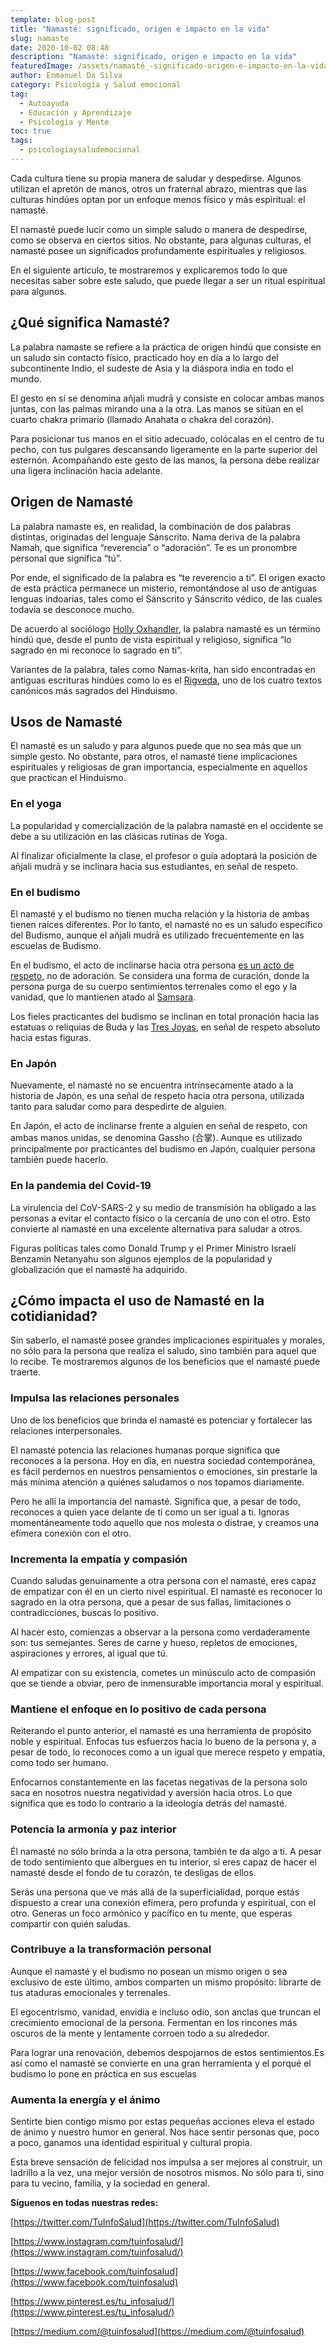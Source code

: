 ```yaml
---
template: blog-post
title: "Namasté: significado, origen e impacto en la vida"
slug: namaste
date: 2020-10-02 08:48
description: "Namasté: significado, origen e impacto en la vida"
featuredImage: /assets/namasté_-significado-origen-e-impacto-en-la-vida.jpg
author: Enmanuel Da Silva
category: Psicología y Salud emocional
tag:
  - Autoayuda
  - Educación y Aprendizaje
  - Psicología y Mente
toc: true
tags:
  - psicologiaysaludemocional
---
```

<!--StartFragment-->

Cada cultura tiene su propia manera de saludar y despedirse. Algunos utilizan el apretón de manos, otros un fraternal abrazo, mientras que las culturas hindúes optan por un enfoque menos físico y más espiritual: el namasté.

El namasté puede lucir como un simple saludo o manera de despedirse, como se observa en ciertos sitios. No obstante, para algunas culturas, el namasté posee un significados profundamente espirituales y religiosos.

En el siguiente artículo, te mostraremos y explicaremos todo lo que necesitas saber sobre este saludo, que puede llegar a ser un ritual espiritual para algunos.

## ¿Qué significa Namasté?

La palabra namaste se refiere a la práctica de origen hindú que consiste en un saludo sin contacto físico, practicado hoy en día a lo largo del subcontinente Indio, el sudeste de Asia y la diáspora india en todo el mundo.

El gesto en sí se denomina añjali mudrā y consiste en colocar ambas manos juntas, con las palmas mirando una a la otra. Las manos se sitúan en el cuarto chakra primario (llamado Anahata o chakra del corazón).

Para posicionar tus manos en el sitio adecuado, colócalas en el centro de tu pecho, con tus pulgares descansando ligeramente en la parte superior del esternón. Acompañando este gesto de las manos, la persona debe realizar una ligera inclinación hacia adelante.

## Origen de Namasté

La palabra namaste es, en realidad, la combinación de dos palabras distintas, originadas del lenguaje Sánscrito. Nama deriva de la palabra Namah, que significa “reverencia” o “adoración”. Te es un pronombre personal que significa “tú”.

Por ende, el significado de la palabra es “te reverencio a ti”. El origen exacto de esta práctica permanece un misterio, remontándose al uso de antiguas lenguas indoarias, tales como el Sánscrito y Sánscrito védico, de las cuales todavía se desconoce mucho.

De acuerdo al sociólogo [Holly Oxhandler](https://www.mdpi.com/2077-1444/8/9/168), la palabra namasté es un término hindú que, desde el punto de vista espiritual y religioso, significa “lo sagrado en mi reconoce lo sagrado en ti”.

Variantes de la palabra, tales como Namas-krita, han sido encontradas en antiguas escrituras hindúes como lo es el [Rigveda](https://www.britannica.com/topic/Rigveda), uno de los cuatro textos canónicos más sagrados del Hinduismo.

## Usos de Namasté

El namasté es un saludo y para algunos puede que no sea más que un simple gesto. No obstante, para otros, el namasté tiene implicaciones espirituales y religiosas de gran importancia, especialmente en aquellos que practican el Hinduismo.

### En el yoga

La popularidad y comercialización de la palabra namasté en el occidente se debe a su utilización en las clásicas rutinas de Yoga.

Al finalizar oficialmente la clase, el profesor o guía adoptará la posición de añjali mudrā y se inclinara hacia sus estudiantes, en señal de respeto.

### En el budismo

El namasté y el budismo no tienen mucha relación y la historia de ambas tienen raíces diferentes. Por lo tanto, el namasté no es un saludo específico del Budismo, aunque el añjali mudrā es utilizado frecuentemente en las escuelas de Budismo.

En el budismo, el acto de inclinarse hacia otra persona [es un acto de respeto](https://buddhaweekly.com/namaste-respect-overcomes-pride/), no de adoración. Se considera una forma de curación, donde la persona purga de su cuerpo sentimientos terrenales como el ego y la vanidad, que lo mantienen atado al [Samsara](https://www.britannica.com/topic/samsara).

Los fieles practicantes del budismo se inclinan en total pronación hacia las estatuas o reliquias de Buda y las [Tres Joyas](https://pluralism.org/the-three-treasures), en señal de respeto absoluto hacia estas figuras.

### En Japón

Nuevamente, el namasté no se encuentra intrínsecamente atado a la historia de Japón, es una señal de respeto hacia otra persona, utilizada tanto para saludar como para despedirte de alguien.

En Japón, el acto de inclinarse frente a alguien en señal de respeto, con ambas manos unidas, se denomina Gassho (合掌). Aunque es utilizado principalmente por practicantes del budismo en Japón, cualquier persona también puede hacerlo.

### En la pandemia del Covid-19

La virulencia del CoV-SARS-2 y su medio de transmisión ha obligado a las personas a evitar el contacto físico o la cercanía de uno con el otro. Esto convierte al namasté en una excelente alternativa para saludar a otros.

Figuras políticas tales como Donald Trump y el Primer Ministro Israelí Benzamin Netanyahu son algunos ejemplos de la popularidad y globalización que el namasté ha adquirido.

## ¿Cómo impacta el uso de Namasté en la cotidianidad?

Sin saberlo, el namasté posee grandes implicaciones espirituales y morales, no sólo para la persona que realiza el saludo, sino también para aquel que lo recibe. Te mostraremos algunos de los beneficios que el namasté puede traerte.

### Impulsa las relaciones personales

Uno de los beneficios que brinda el namasté es potenciar y fortalecer las relaciones interpersonales.

El namasté potencia las relaciones humanas porque significa que reconoces a la persona. Hoy en día, en nuestra sociedad contemporánea, es fácil perdernos en nuestros pensamientos o emociones, sin prestarle la más mínima atención a quiénes saludamos o nos topamos diariamente.

Pero he allí la importancia del namasté. Significa que, a pesar de todo, reconoces a quien yace delante de ti como un ser igual a ti. Ignoras momentáneamente todo aquello que nos molesta o distrae, y creamos una efímera conexión con el otro.

### Incrementa la empatía y compasión

Cuando saludas genuinamente a otra persona con el namasté, eres capaz de empatizar con él en un cierto nivel espiritual. El namasté es reconocer lo sagrado en la otra persona, que a pesar de sus fallas, limitaciones o contradicciones, buscas lo positivo.

Al hacer esto, comienzas a observar a la persona como verdaderamente son: tus semejantes. Seres de carne y hueso, repletos de emociones, aspiraciones y errores, al igual que tú.

Al empatizar con su existencia, cometes un minúsculo acto de compasión que se tiende a obviar, pero de inmensurable importancia moral y espiritual.

### Mantiene el enfoque en lo positivo de cada persona

Reiterando el punto anterior, el namasté es una herramienta de propósito noble y espiritual. Enfocas tus esfuerzos hacia lo bueno de la persona y, a pesar de todo, lo reconoces como a un igual que merece respeto y empatía, como todo ser humano.

Enfocarnos constantemente en las facetas negativas de la persona solo saca en nosotros nuestra negatividad y aversión hacia otros. Lo que significa que es todo lo contrario a la ideología detrás del namasté.

### Potencia la armonía y paz interior

Él namasté no sólo brinda a la otra persona, también te da algo a ti. A pesar de todo sentimiento que albergues en tu interior, si eres capaz de hacer el namasté desde el fondo de tu corazón, te desligas de ellos.

Serás una persona que ve más allá de la superficialidad, porque estás dispuesto a crear una conexión efímera, pero profunda y espiritual, con el otro. Generas un foco armónico y pacífico en tu mente, que esperas compartir con quién saludas.

### Contribuye a la transformación personal

Aunque el namasté y el budismo no posean un mismo origen o sea exclusivo de este último, ambos comparten un mismo propósito: librarte de tus ataduras emocionales y terrenales.

El egocentrismo, vanidad, envidia e incluso odio, son anclas que truncan el crecimiento emocional de la persona. Fermentan en los rincones más oscuros de la mente y lentamente corroen todo a su alrededor.

Para lograr una renovación, debemos despojarnos de estos sentimientos.Es así como el namasté se convierte en una gran herramienta y el porqué el budismo lo pone en práctica en sus escuelas

### Aumenta la energía y el ánimo

Sentirte bien contigo mismo por estas pequeñas acciones eleva el estado de ánimo y nuestro humor en general. Nos hace sentir personas que, poco a poco, ganamos una identidad espiritual y cultural propia.

Esta breve sensación de felicidad nos impulsa a ser mejores al construir, un ladrillo a la vez, una mejor versión de nosotros mismos. No sólo para ti, sino para tu vecino, familia, y la sociedad en general.





<!--StartFragment-->

**Síguenos en todas nuestras redes:**

[https://twitter.com/​TuInfoSalud](https://twitter.com/TuInfoSalud)

[https://www.instagram.com/​tuinfosalud/](https://www.instagram.com/tuinfosalud/)

[https://www.facebook.com/​tuinfosalud](https://www.facebook.com/tuinfosalud)

[https://www.pinterest.es/tu_​infosalud/](https://www.pinterest.es/tu_infosalud/)

[https://medium.com/@​tuinfosalud](https://medium.com/@tuinfosalud)

<!--EndFragment-->